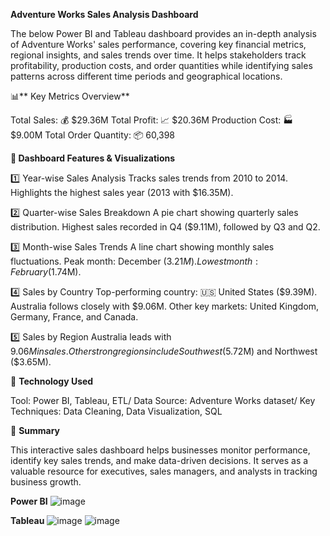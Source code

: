**Adventure Works Sales Analysis Dashboard**

The below Power BI and Tableau dashboard provides an in-depth analysis of Adventure Works' sales performance, covering key financial metrics, regional insights, and sales trends over time. It helps stakeholders track profitability, production costs, and order quantities while identifying sales patterns across different time periods and geographical locations.

📊** Key Metrics Overview**

Total Sales: 💰 $29.36M
Total Profit: 📈 $20.36M
Production Cost: 🏭 $9.00M
Total Order Quantity: 📦 60,398

**📌 Dashboard Features & Visualizations**

1️⃣ Year-wise Sales Analysis
Tracks sales trends from 2010 to 2014.
Highlights the highest sales year (2013 with $16.35M).

2️⃣ Quarter-wise Sales Breakdown
A pie chart showing quarterly sales distribution.
Highest sales recorded in Q4 ($9.11M), followed by Q3 and Q2.

3️⃣ Month-wise Sales Trends
A line chart showing monthly sales fluctuations.
Peak month: December ($3.21M).
Lowest month: February ($1.74M).

4️⃣ Sales by Country
Top-performing country: 🇺🇸 United States ($9.39M).
Australia follows closely with $9.06M.
Other key markets: United Kingdom, Germany, France, and Canada.

5️⃣ Sales by Region
Australia leads with $9.06M in sales.
Other strong regions include Southwest ($5.72M) and Northwest ($3.65M).

🔹 **Technology Used**

Tool: Power BI, Tableau, ETL/
Data Source: Adventure Works dataset/
Key Techniques: Data Cleaning, Data Visualization, SQL

📢 **Summary**

This interactive sales dashboard helps businesses monitor performance, identify key sales trends, and make data-driven decisions. It serves as a valuable resource for executives, sales managers, and analysts in tracking business growth.


**Power BI**
![image](https://github.com/user-attachments/assets/cc4a9f39-5727-44f5-a995-1036506f876f)

**Tableau**
![image](https://github.com/user-attachments/assets/b3333293-2693-4c1e-a835-e6a15cdc77f9)
![image](https://github.com/user-attachments/assets/8797661f-7635-4a83-80c3-54472bc333c7)
